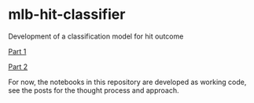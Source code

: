 # mlb-hit-classifier
Development of a classification model for hit outcome

[Part 1](http://tylerjamesburch.com/blog/baseball/hit-classifier-1)

[Part 2](http://tylerjamesburch.com/blog/baseball/hit-classifier-2)

For now, the notebooks in this repository are developed as working code, see the posts for the thought process and approach.

